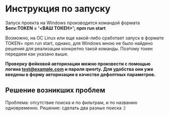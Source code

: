 # Инструкция по запуску
Запуск проекта на Windows производится командой формата **$env:TOKEN = '<ВАШ ТОКЕН>'; npm run start** 

Возможно, на ОС Linux или еще какой-либо сработает запуск в формате TOKEN=<your api token> npm run start, однако, для Windows мною не было найдено решения для реализации конкретно такой команды. Поэтому токен передаем как указано выше.

**Проверку фейковой авторизации можно произвести с помощью логина test@example.com и пароля qwerty. Для удобства они уже введены в форму авторизации в качестве дефолтных параметров.**

## Решение возникших проблем
Проблема: отсутствие поиска и по фильтрам, и по названию одновременно. Решение: сделать два разных поиска :)
   
